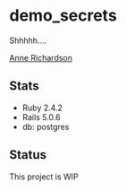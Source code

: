 demo_secrets
============

Shhhhh....

[Anne Richardson](https://github.com/lortza)

## Stats

- Ruby 2.4.2
- Rails 5.0.6
- db: postgres

## Status
This project is WIP
